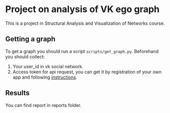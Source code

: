# Project on analysis of VK ego graph

This is a project in Structural Analysis and Visualization of Networks course.

## Getting a graph

To get a graph you should run a script `scripts/get_graph.py`.
Beforehand you should collect:
1. Your user_id in vk social network.
2. Access token for api request, you can get it by registration of your own app and following [instructions](https://vk.com/dev/first_guide).

## Results

You can find report in reports folder.
